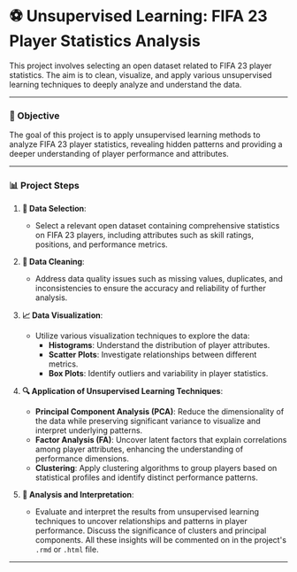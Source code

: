 # ⚽ Unsupervised Learning: FIFA 23 Player Statistics Analysis

This project involves selecting an open dataset related to FIFA 23 player statistics. The aim is to clean, visualize, and apply various unsupervised learning techniques to deeply analyze and understand the data.

---

### 🎯 Objective

The goal of this project is to apply unsupervised learning methods to analyze FIFA 23 player statistics, revealing hidden patterns and providing a deeper understanding of player performance and attributes.

---

### 📊 Project Steps

1. **📂 Data Selection**:
   - Select a relevant open dataset containing comprehensive statistics on FIFA 23 players, including attributes such as skill ratings, positions, and performance metrics.

2. **🧹 Data Cleaning**:
   - Address data quality issues such as missing values, duplicates, and inconsistencies to ensure the accuracy and reliability of further analysis.

3. **📈 Data Visualization**:
   - Utilize various visualization techniques to explore the data:
     - **Histograms**: Understand the distribution of player attributes.
     - **Scatter Plots**: Investigate relationships between different metrics.
     - **Box Plots**: Identify outliers and variability in player statistics.

4. **🔍 Application of Unsupervised Learning Techniques**:
   - **Principal Component Analysis (PCA)**: Reduce the dimensionality of the data while preserving significant variance to visualize and interpret underlying patterns.
   - **Factor Analysis (FA)**: Uncover latent factors that explain correlations among player attributes, enhancing the understanding of performance dimensions.
   - **Clustering**: Apply clustering algorithms to group players based on statistical profiles and identify distinct performance patterns.

5. **📝 Analysis and Interpretation**:
   - Evaluate and interpret the results from unsupervised learning techniques to uncover relationships and patterns in player performance. Discuss the significance of clusters and principal components. All these insights will be commented on in the project's `.rmd` or `.html` file.

---
